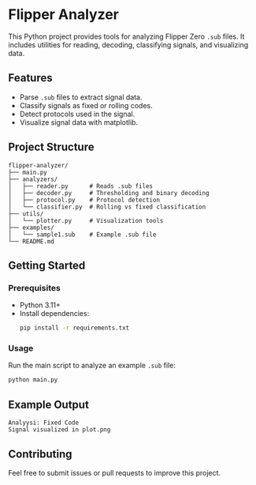 # Flipper Analyzer

This Python project provides tools for analyzing Flipper Zero `.sub` files. It includes utilities for reading, decoding, classifying signals, and visualizing data.

## Features
- Parse `.sub` files to extract signal data.
- Classify signals as fixed or rolling codes.
- Detect protocols used in the signal.
- Visualize signal data with matplotlib.

## Project Structure
```
flipper-analyzer/
├── main.py
├── analyzers/
│   ├── reader.py      # Reads .sub files
│   ├── decoder.py     # Thresholding and binary decoding
│   ├── protocol.py    # Protocol detection
│   └── classifier.py  # Rolling vs fixed classification
├── utils/
│   └── plotter.py     # Visualization tools
├── examples/
│   └── sample1.sub    # Example .sub file
└── README.md
```

## Getting Started

### Prerequisites
- Python 3.11+
- Install dependencies:
  ```bash
  pip install -r requirements.txt
  ```

### Usage
Run the main script to analyze an example `.sub` file:
```bash
python main.py
```

## Example Output
```
Analyysi: Fixed Code
Signal visualized in plot.png
```

## Contributing
Feel free to submit issues or pull requests to improve this project.